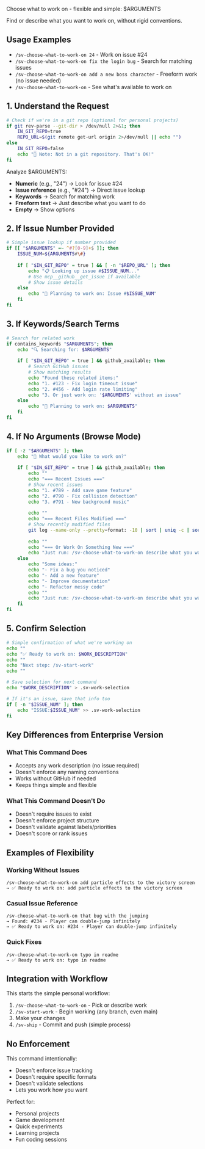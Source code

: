 Choose what to work on - flexible and simple: $ARGUMENTS

Find or describe what you want to work on, without rigid conventions.

## Usage Examples
- `/sv-choose-what-to-work-on 24` - Work on issue #24
- `/sv-choose-what-to-work-on fix the login bug` - Search for matching issues
- `/sv-choose-what-to-work-on add a new boss character` - Freeform work (no issue needed)
- `/sv-choose-what-to-work-on` - See what's available to work on

## 1. Understand the Request

```bash
# Check if we're in a git repo (optional for personal projects)
if git rev-parse --git-dir > /dev/null 2>&1; then
    IN_GIT_REPO=true
    REPO_URL=$(git remote get-url origin 2>/dev/null || echo "")
else
    IN_GIT_REPO=false
    echo "📝 Note: Not in a git repository. That's OK!"
fi
```

Analyze $ARGUMENTS:
- **Numeric** (e.g., "24") → Look for issue #24
- **Issue reference** (e.g., "#24") → Direct issue lookup
- **Keywords** → Search for matching work
- **Freeform text** → Just describe what you want to do
- **Empty** → Show options

## 2. If Issue Number Provided

```bash
# Simple issue lookup if number provided
if [[ "$ARGUMENTS" =~ ^#?[0-9]+$ ]]; then
    ISSUE_NUM=${ARGUMENTS#\#}
    
    if [ "$IN_GIT_REPO" = true ] && [ -n "$REPO_URL" ]; then
        echo "📋 Looking up issue #$ISSUE_NUM..."
        # Use mcp__github__get_issue if available
        # Show issue details
    else
        echo "📝 Planning to work on: Issue #$ISSUE_NUM"
    fi
fi
```

## 3. If Keywords/Search Terms

```bash
# Search for related work
if contains_keywords "$ARGUMENTS"; then
    echo "🔍 Searching for: $ARGUMENTS"
    
    if [ "$IN_GIT_REPO" = true ] && github_available; then
        # Search GitHub issues
        # Show matching results
        echo "Found these related items:"
        echo "1. #123 - Fix login timeout issue"
        echo "2. #456 - Add login rate limiting"
        echo "3. Or just work on: '$ARGUMENTS' without an issue"
    else
        echo "📝 Planning to work on: $ARGUMENTS"
    fi
fi
```

## 4. If No Arguments (Browse Mode)

```bash
if [ -z "$ARGUMENTS" ]; then
    echo "🤔 What would you like to work on?"
    
    if [ "$IN_GIT_REPO" = true ] && github_available; then
        echo ""
        echo "=== Recent Issues ==="
        # Show recent issues
        echo "1. #789 - Add save game feature"
        echo "2. #790 - Fix collision detection"
        echo "3. #791 - New background music"
        
        echo ""
        echo "=== Recent Files Modified ==="
        # Show recently modified files
        git log --name-only --pretty=format: -10 | sort | uniq -c | sort -rn | head -5
        
        echo ""
        echo "=== Or Work On Something New ==="
        echo "Just run: /sv-choose-what-to-work-on describe what you want"
    else
        echo "Some ideas:"
        echo "- Fix a bug you noticed"
        echo "- Add a new feature"
        echo "- Improve documentation"
        echo "- Refactor messy code"
        echo ""
        echo "Just run: /sv-choose-what-to-work-on describe what you want"
    fi
fi
```

## 5. Confirm Selection

```bash
# Simple confirmation of what we're working on
echo ""
echo "✅ Ready to work on: $WORK_DESCRIPTION"
echo ""
echo "Next step: /sv-start-work"
echo ""

# Save selection for next command
echo "$WORK_DESCRIPTION" > .sv-work-selection

# If it's an issue, save that info too
if [ -n "$ISSUE_NUM" ]; then
    echo "ISSUE:$ISSUE_NUM" >> .sv-work-selection
fi
```

## Key Differences from Enterprise Version

### What This Command Does
- Accepts any work description (no issue required)
- Doesn't enforce any naming conventions
- Works without GitHub if needed
- Keeps things simple and flexible

### What This Command Doesn't Do
- Doesn't require issues to exist
- Doesn't enforce project structure
- Doesn't validate against labels/priorities
- Doesn't score or rank issues

## Examples of Flexibility

### Working Without Issues
```
/sv-choose-what-to-work-on add particle effects to the victory screen
→ ✅ Ready to work on: add particle effects to the victory screen
```

### Casual Issue Reference
```
/sv-choose-what-to-work-on that bug with the jumping
→ Found: #234 - Player can double-jump infinitely
→ ✅ Ready to work on: #234 - Player can double-jump infinitely
```

### Quick Fixes
```
/sv-choose-what-to-work-on typo in readme
→ ✅ Ready to work on: typo in readme
```

## Integration with Workflow

This starts the simple personal workflow:
1. `/sv-choose-what-to-work-on` - Pick or describe work
2. `/sv-start-work` - Begin working (any branch, even main)
3. Make your changes
4. `/sv-ship` - Commit and push (simple process)

## No Enforcement

This command intentionally:
- Doesn't enforce issue tracking
- Doesn't require specific formats
- Doesn't validate selections
- Lets you work how you want

Perfect for:
- Personal projects
- Game development
- Quick experiments
- Learning projects
- Fun coding sessions